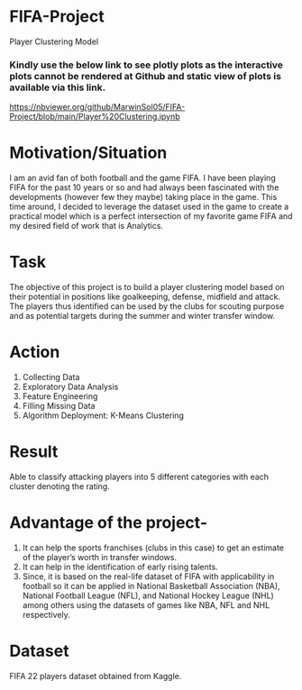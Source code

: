 # FIFA-Project
Player Clustering Model

### Kindly use the below link to see plotly plots as the interactive plots cannot be rendered at Github and static view of plots is available via this link.
https://nbviewer.org/github/MarwinSol05/FIFA-Project/blob/main/Player%20Clustering.ipynb

# Motivation/Situation
I am an avid fan of both football and the game FIFA. I have been playing FIFA for the past 10 years or so and had always been fascinated with the developments (however few they maybe) taking place in the game. This time around, I decided to leverage the dataset used in the game to create a practical model which is a perfect intersection of my favorite game FIFA and my desired field of work that is Analytics.

# Task
The objective of this project is to build a player clustering model based on their potential in positions like goalkeeping, defense, midfield and attack. The players thus identified can be used by the clubs for scouting purpose and as potential targets during the summer and winter transfer window.

# Action
1. Collecting Data
2. Exploratory Data Analysis
3. Feature Engineering
4. Filling Missing Data
5. Algorithm Deployment: K-Means Clustering

# Result 
Able to classify attacking players into 5 different categories with each cluster denoting the rating.

# Advantage of the project- 
1.	It can help the sports franchises (clubs in this case) to get an estimate of the player’s worth in transfer windows.
2.	It can help in the identification of early rising talents.
3.	Since, it is based on the real-life dataset of FIFA with applicability in football so it can be applied in National Basketball Association (NBA), National Football League (NFL), and National Hockey League (NHL) among others using the datasets of games like NBA, NFL and NHL respectively.

# Dataset
FIFA 22 players dataset obtained from Kaggle.
